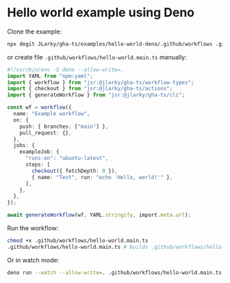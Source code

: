 # Hello world example using Deno

Clone the example:

```bash
npx degit JLarky/gha-ts/examples/hello-world-deno/.github/workflows .github/workflows
```

or create file `.github/workflows/hello-world.main.ts` manually:

```ts
#!/usr/bin/env -S deno --allow-write=.
import YAML from "npm:yaml";
import { workflow } from "jsr:@jlarky/gha-ts/workflow-types";
import { checkout } from "jsr:@jlarky/gha-ts/actions";
import { generateWorkflow } from "jsr:@jlarky/gha-ts/cli";

const wf = workflow({
  name: "Example workflow",
  on: {
    push: { branches: ["main"] },
    pull_request: {},
  },
  jobs: {
    exampleJob: {
      "runs-on": "ubuntu-latest",
      steps: [
        checkout({ fetchDepth: 0 }),
        { name: "Test", run: "echo 'Hello, world!'" },
      ],
    },
  },
});

await generateWorkflow(wf, YAML.stringify, import.meta.url);
```

Run the workflow:

```bash
chmod +x .github/workflows/hello-world.main.ts
.github/workflows/hello-world.main.ts # builds .github/workflows/hello-world.generated.yml
```

Or in watch mode:

```bash
deno run --watch --allow-write=. .github/workflows/hello-world.main.ts # watches for changes and rebuilds the workflow
```
